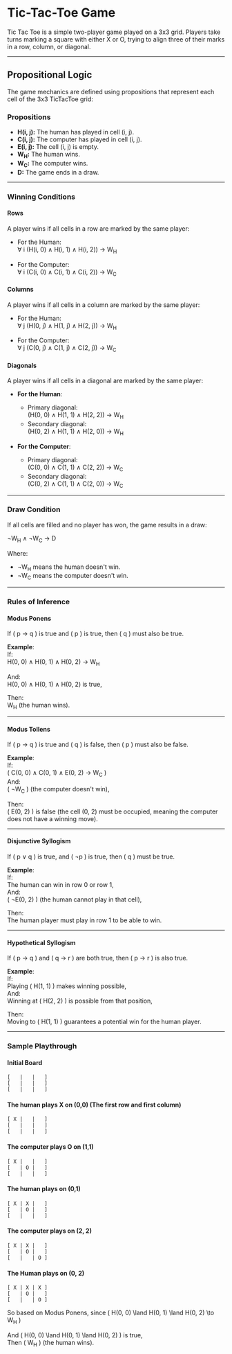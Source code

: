 # Tic-Tac-Toe Game

Tic Tac Toe is a simple two-player game played on a 3x3 grid. Players take turns marking a square with either X or O, trying to align three of their marks in a row, column, or diagonal.

---

## Propositional Logic

The game mechanics are defined using propositions that represent each cell of the 3x3 TicTacToe grid:

### Propositions

- **H(i, j):** The human has played in cell (i, j).
- **C(i, j):** The computer has played in cell (i, j).
- **E(i, j):** The cell (i, j) is empty.
- **W<sub>H</sub>:** The human wins.
- **W<sub>C</sub>:** The computer wins.
- **D:** The game ends in a draw.

---

### Winning Conditions

#### Rows

A player wins if all cells in a row are marked by the same player:

- For the Human:  
  ∀ i (H(i, 0) ∧ H(i, 1) ∧ H(i, 2)) → W<sub>H</sub>

- For the Computer:  
  ∀ i (C(i, 0) ∧ C(i, 1) ∧ C(i, 2)) → W<sub>C</sub>

#### Columns

A player wins if all cells in a column are marked by the same player:

- For the Human:  
  ∀ j (H(0, j) ∧ H(1, j) ∧ H(2, j)) → W<sub>H</sub>

- For the Computer:  
  ∀ j (C(0, j) ∧ C(1, j) ∧ C(2, j)) → W<sub>C</sub>

#### Diagonals

A player wins if all cells in a diagonal are marked by the same player:

- **For the Human**:
  - Primary diagonal:  
    (H(0, 0) ∧ H(1, 1) ∧ H(2, 2)) → W<sub>H</sub>
  - Secondary diagonal:  
    (H(0, 2) ∧ H(1, 1) ∧ H(2, 0)) → W<sub>H</sub>

- **For the Computer**:
  - Primary diagonal:  
    (C(0, 0) ∧ C(1, 1) ∧ C(2, 2)) → W<sub>C</sub>
  - Secondary diagonal:  
    (C(0, 2) ∧ C(1, 1) ∧ C(2, 0)) → W<sub>C</sub>

---

### Draw Condition

If all cells are filled and no player has won, the game results in a draw:

¬W<sub>H</sub> ∧ ¬W<sub>C</sub> → D

Where:

- ¬W<sub>H</sub> means the human doesn't win.
- ¬W<sub>C</sub> means the computer doesn't win.

---

### Rules of Inference

#### Modus Ponens

If \( p → q \) is true and \( p \) is true, then \( q \) must also be true.

**Example**:  
If:  
H(0, 0) ∧ H(0, 1) ∧ H(0, 2) → W<sub>H</sub>  

And:  
H(0, 0) ∧ H(0, 1) ∧ H(0, 2) is true,  

Then:  
W<sub>H</sub> (the human wins).

---

#### Modus Tollens

If \( p → q \) is true and \( q \) is false, then \( p \) must also be false.

**Example**:  
If:  
\( C(0, 0) ∧ C(0, 1) ∧ E(0, 2) → W<sub>C</sub> \)  
And:  
\( ¬W<sub>C</sub> \) (the computer doesn't win),  

Then:  
\( E(0, 2) \) is false (the cell (0, 2) must be occupied, meaning the computer does not have a winning move).

---

#### Disjunctive Syllogism

If \( p ∨ q \) is true, and \( ¬p \) is true, then \( q \) must be true.

**Example**:  
If:  
The human can win in row 0 or row 1,  
And:  
\( ¬E(0, 2) \) (the human cannot play in that cell),  

Then:  
The human player must play in row 1 to be able to win.

---

#### Hypothetical Syllogism

If \( p → q \) and \( q → r \) are both true, then \( p → r \) is also true.

**Example**:  
If:  
Playing \( H(1, 1) \) makes winning possible,  
And:  
Winning at \( H(2, 2) \) is possible from that position,  

Then:  
Moving to \( H(1, 1) \) guarantees a potential win for the human player.


---

### Sample Playthrough

#### Initial Board

```
[   |   |   ]  
[   |   |   ]  
[   |   |   ]
```

#### The human plays X on (0,0) (The first row and first column)

```
[ X |   |   ]  
[   |   |   ]  
[   |   |   ]
```

#### The computer plays O on (1,1)

```
[ X |   |   ]
[   | O |   ]
[   |   |   ]
```

#### The human plays on (0,1)

```
[ X | X |   ]
[   | O |   ]
[   |   |   ]
```

#### The computer plays on (2, 2)

```
[ X | X |   ]
[   | O |   ]
[   |   | O ]
```

#### The Human plays on (0, 2)

```
[ X | X | X ]
[   | O |   ]
[   |   | O ]
```

So based on Modus Ponens, since
\( H(0, 0) \land H(0, 1) \land H(0, 2) \to W<sub>H</sub> \)

And \( H(0, 0) \land H(0, 1) \land H(0, 2) \) is true,  
Then \( W<sub>H</sub> \) (the human wins).
